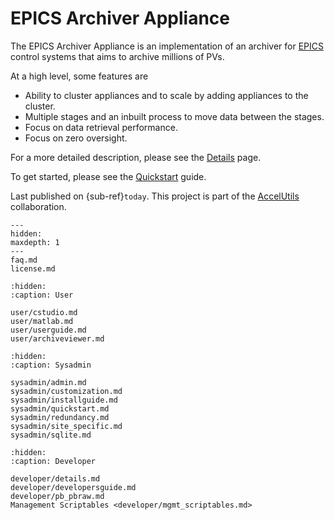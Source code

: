 # EPICS Archiver Appliance

The EPICS Archiver Appliance is an implementation of an archiver for
[EPICS](http://www.aps.anl.gov/epics/index.php) control systems that
aims to archive millions of PVs.

At a high level, some features are

- Ability to cluster appliances and to scale by adding appliances to
  the cluster.
- Multiple stages and an inbuilt process to move data between the
  stages.
- Focus on data retrieval performance.
- Focus on zero oversight.

For a more detailed description, please see the [Details](developer/details)
page.

To get started, please see the [Quickstart](sysadmin/quickstart) guide.

Last published on {sub-ref}`today`. This project is part of the
[AccelUtils](http://accelutils.sourceforge.net/) collaboration.

```{toctree}
---
hidden:
maxdepth: 1
---
faq.md
license.md
```

```{toctree}
:hidden:
:caption: User

user/cstudio.md
user/matlab.md
user/userguide.md
user/archiveviewer.md
```

```{toctree}
:hidden:
:caption: Sysadmin

sysadmin/admin.md
sysadmin/customization.md
sysadmin/installguide.md
sysadmin/quickstart.md
sysadmin/redundancy.md
sysadmin/site_specific.md
sysadmin/sqlite.md
```

```{toctree}
:hidden:
:caption: Developer

developer/details.md
developer/developersguide.md
developer/pb_pbraw.md
Management Scriptables <developer/mgmt_scriptables.md>
```
